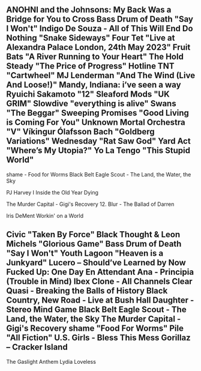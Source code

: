 ANOHNI and the Johnsons: My Back Was a Bridge for You to Cross
Bass Drum of Death "Say I Won't"
Indigo De Souza - All of This Will End
Do Nothing "Snake Sideways"
Four Tet "Live at Alexandra Palace London, 24th May 2023"
Fruit Bats "A River Running to Your Heart"
The Hold Steady "The Price of Progress"
Hotline TNT "Cartwheel"
MJ Lenderman "And The Wind (Live And Loose!)"
Mandy, Indiana: i’ve seen a way
Ryuichi Sakamoto "12"
Sleaford Mods "UK GRIM"
Slowdive "everything is alive"
Swans "The Beggar"
Sweeping Promises "Good Living is Coming For You"
Unknown Mortal Orchestra "V"
Víkingur Ólafsson Bach "Goldberg Variations"
Wednesday "Rat Saw God"
Yard Act  "Where’s My Utopia?"
Yo La Tengo "This Stupid World"
---

shame - Food for Worms
Black Belt Eagle Scout - The Land, the Water, the Sky

PJ Harvey
I Inside the Old Year Dying

The Murder Capital - Gigi's Recovery
12. Blur - The Ballad of Darren

Iris DeMent
Workin' on a World

Civic "Taken By Force"
Black Thought & Leon Michels "Glorious Game"
Bass Drum of Death "Say I Won't"
Youth Lagoon "Heaven is a Junkyard"
Lucero – Should’ve Learned by Now
Fucked Up: One Day
En Attendant Ana - Principia (Trouble in Mind)
Ibex Clone - All Channels Clear
Quasi - Breaking the Balls of History
Black Country, New Road - Live at Bush Hall
Daughter - Stereo Mind Game
Black Belt Eagle Scout - The Land, the Water, the Sky
The Murder Capital - Gigi's Recovery
shame "Food For Worms"
Pile "All Fiction"
U.S. Girls - Bless This Mess
Gorillaz – Cracker Island
---
The Gaslight Anthem
Lydia Loveless
